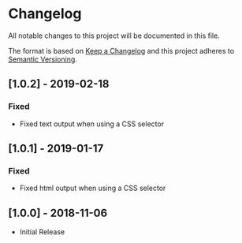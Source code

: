 # Changelog
All notable changes to this project will be documented in this file.

The format is based on [Keep a Changelog](http://keepachangelog.com/en/1.0.0/)
and this project adheres to [Semantic Versioning](http://semver.org/spec/v2.0.0.html).

## [1.0.2] - 2019-02-18
### Fixed
- Fixed text output when using a CSS selector

## [1.0.1] - 2019-01-17
### Fixed
- Fixed html output when using a CSS selector

## [1.0.0] - 2018-11-06
- Initial Release
